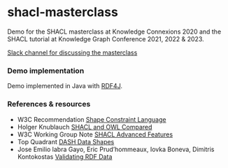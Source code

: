 # shacl-masterclass
Demo for the SHACL masterclass at Knowledge Connexions 2020 and the SHACL tutorial at Knowledge Graph Conference 2021, 2022 & 2023.

[Slack channel for discussing the masterclass](https://knowledgeconnexions.slack.com/archives/C01F4L9J9UJ)

### Demo implementation
Demo implemented in Java with [RDF4J](https://rdf4j.org/documentation/programming/shacl/). 

### References & resources
* W3C Recommendation [Shape Constraint Language](https://www.w3.org/TR/shacl/)
* Holger Knublauch [SHACL and OWL Compared](https://spinrdf.org/shacl-and-owl.html)
* W3C Working Group Note [SHACL Advanced Features](https://w3c.github.io/shacl/shacl-af/)
* Top Quadrant [DASH Data Shapes](http://datashapes.org/)
* Jose Emilio labra Gayo, Eric Prud’hommeaux, Iovka Boneva, Dimitris Kontokostas [Validating RDF Data](https://book.validatingrdf.com/)
